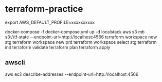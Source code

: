 # terraform-practice

export AWS_DEFAULT_PROFILE=xxxxxxxxxx

docker-compose -f docker-compose.yml up -d localstack
aws s3 mb s3://tf-state --endpoint-url=http://localhost:4566
terraform workspace new stg
terraform workspace new prd
terraform workspace select stg
terraform init
terraform validate
terraform plan
terraform apply

## awscli

aws ec2 describe-addresses --endpoint-url=http://localhost:4566
